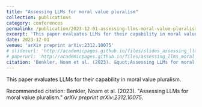 ```yaml
---
title: "Assessing LLMs for moral value pluralism"
collection: publications
category: conferences
permalink: /publication/2023-12-01-assessing-llms-moral-value-pluralism
excerpt: 'This paper evaluates LLMs for their capability in moral value pluralism.'
date: 2023-12-01
venue: 'arXiv preprint arXiv:2312.10075'
# slidesurl: 'http://academicpages.github.io/files/slides_assessing_llms.pdf'
# paperurl: 'http://academicpages.github.io/files/assessing_llms_moral_value.pdf'
citation: 'Benkler, Noam et al. (2023). &quot;Assessing LLMs for moral value pluralism.&quot; <i>arXiv preprint arXiv:2312.10075</i>.'
---
```

This paper evaluates LLMs for their capability in moral value pluralism.

<!-- [Download slides here](http://academicpages.github.io/files/slides_assessing_llms.pdf)

[Download paper here](http://academicpages.github.io/files/assessing_llms_moral_value.pdf) -->

Recommended citation: Benkler, Noam et al. (2023). "Assessing LLMs for moral value pluralism." <i>arXiv preprint arXiv:2312.10075</i>.